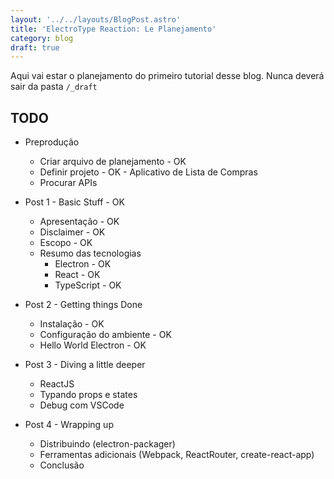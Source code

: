 ```yaml
---
layout: '../../layouts/BlogPost.astro'
title: 'ElectroType Reaction: Le Planejamento'
category: blog
draft: true
---
```


Aqui vai estar o planejamento do primeiro tutorial desse blog. Nunca deverá sair da pasta `/_draft`

## TODO

- Preprodução

  - Criar arquivo de planejamento - OK
  - Definir projeto - OK - Aplicativo de Lista de Compras
  - Procurar APIs

- Post 1 - Basic Stuff - OK

  - Apresentação - OK
  - Disclaimer - OK
  - Escopo - OK
  - Resumo das tecnologias
    - Electron - OK
    - React - OK
    - TypeScript - OK

- Post 2 - Getting things Done

  - Instalação - OK
  - Configuração do ambiente - OK
  - Hello World Electron - OK

- Post 3 - Diving a little deeper

  - ReactJS
  - Typando props e states
  - Debug com VSCode

- Post 4 - Wrapping up
  - Distribuindo (electron-packager)
  - Ferramentas adicionais (Webpack, ReactRouter, create-react-app)
  - Conclusão
